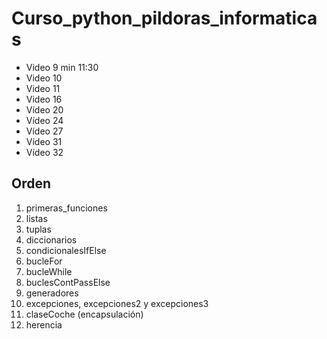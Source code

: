# Curso_python_pildoras_informaticas
- Video 9 min 11:30
- Video 10
- Video 11
- Video 16
- Vídeo 20
- Vídeo 24
- Vídeo 27
- Vídeo 31
- Vídeo 32

## Orden
1. primeras_funciones
2. listas
3. tuplas
4. diccionarios
5. condicionalesIfElse
6. bucleFor
7. bucleWhile
8. buclesContPassElse
9. generadores
10. excepciones, excepciones2 y excepciones3
11. claseCoche (encapsulación)
12. herencia